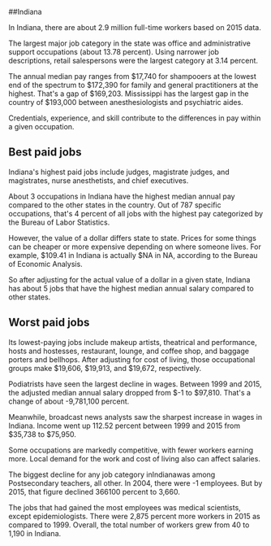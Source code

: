 

##Indiana

In Indiana, there are about 2.9 million full-time workers based on 2015 data.

The largest major job category in the state was office and administrative support occupations (about 13.78 percent). Using narrower job descriptions, retail salespersons were the largest category at 3.14 percent.
               
The annual median pay ranges from $17,740 for shampooers at the lowest end of the spectrum to  $172,390 for family and general practitioners at the highest. That's a gap of $169,203. Mississippi has the largest gap in the country of $193,000 between anesthesiologists and psychiatric aides.
          
Credentials, experience, and skill contribute to the differences in pay within a given occupation.

## Best paid jobs
Indiana's highest paid jobs include <span class='occ_title_em'>judges, magistrate judges, and magistrates, nurse anesthetists</span>, and <span class='occ_title_em'>chief executives</span>.
               
About 3 occupations in Indiana have the highest median annual pay compared to the other states in the country. Out of 787 specific occupations, that's 4 percent of all jobs with the highest pay categorized by the Bureau of Labor Statistics.
               
However, the value of a dollar differs state to state. Prices for some things can be cheaper or more expensive depending on where someone lives. For example, $109.41 in Indiana is actually $NA in NA, according to the Bureau of Economic Analysis.
               
So after adjusting for the actual value of a dollar in a given state, Indiana has about 5 jobs that have the highest median annual salary compared to other states.
               
## Worst paid jobs

Its lowest-paying jobs include <span class='occ_title_em'>makeup artists, theatrical and performance</span>, <span class='occ_title_em'>hosts and hostesses, restaurant, lounge, and coffee shop</span>, and <span class='occ_title_em'>baggage porters and bellhops</span>. After adjusting for cost of living, those occupational groups make $19,606,  $19,913, and  $19,672, respectively.
               
<span class='occ_title_em'>Podiatrists</span> have seen the largest decline in wages. Between 1999 and 2015, the adjusted median annual salary dropped from $-1 to $97,810. That's a change of about -9,781,100 percent.
               
Meanwhile, <span class='occ_title_em'>broadcast news analysts</span> saw the sharpest increase in wages in Indiana. Income went up 112.52 percent between 1999 and 2015 from $35,738 to $75,950.

Some occupations are markedly competitive, with fewer workers earning more. Local demand for the work and cost of living also can affect salaries.

            
The biggest decline for any job category inIndianawas among <span class='occ_title_em'>Postsecondary teachers, all other</span>. In 2004, there were -1 employees. But by 2015, that figure declined 366100 percent to 3,660. 
               
The jobs that had gained the most employees was medical scientists, except epidemiologists. There were 2,875 percent more workers in 2015 as compared to 1999. Overall, the total number of workers grew from 40 to 1,190 in Indiana.
